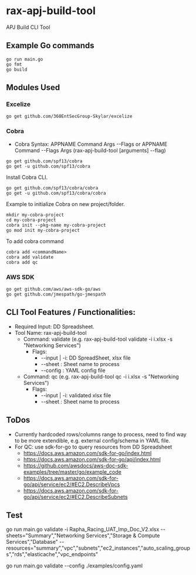 # rax-apj-build-tool
APJ Build CLI Tool

## Example Go commands

```
go run main.go
go fmt
go build 
```

## Modules Used

### Excelize

```
go get github.com/360EntSecGroup-Skylar/excelize
```


### Cobra 
- Cobra Syntax: APPNAME Command Args --Flags or APPNAME Command --Flags Args  (rax-apj-build-tool <command> [arguments] --flag)

```
go get github.com/spf13/cobra
go get -u github.com/spf13/cobra
```

Install Cobra CLI.

```
go get github.com/spf13/cobra/cobra
go get -u github.com/spf13/cobra/cobra
```

Example to initialize Cobra on new project/folder.

```
mkdir my-cobra-project
cd my-cobra-project
cobra init --pkg-name my-cobra-project
go mod init my-cobra-project
```

To add cobra command

```
cobra add <commandName>
cobra add validate
cobra add qc
```

### AWS SDK

```
go get github.com/aws/aws-sdk-go/aws
go get github.com/jmespath/go-jmespath
```


## CLI Tool Features / Functionalities:
- Required Input: DD Spreadsheet.
- Tool Name: rax-apj-build-tool
    - Command: validate (e.g. rax-apj-build-tool validate -i i.xlsx -s "Networking Services")
        - Flags: 
            - --input | -i: DD SpreadSheet, xlsx file
            - --sheet : Sheet name to process
            - --config : YAML config file
    - Command: qc (e.g. rax-apj-build-tool qc -i i.xlsx -s "Networking Services")
        - Flags: 
            - --input | -i: validated xlsx file
            - --sheet : Sheet name to process

## ToDos
- Currently hardcoded rows/columns range to process, need to find way to be more extendible, e.g. external config/schema in YAML file.
- For QC: use sdk-for-go to query resources from DD Spreadsheet
    - https://docs.aws.amazon.com/sdk-for-go/index.html
    - https://docs.aws.amazon.com/sdk-for-go/api/index.html
    - https://github.com/awsdocs/aws-doc-sdk-examples/tree/master/go/example_code
    - https://docs.aws.amazon.com/sdk-for-go/api/service/ec2/#EC2.DescribeVpcs
    - https://docs.aws.amazon.com/sdk-for-go/api/service/ec2/#EC2.DescribeSubnets


## Test
go run main.go validate -i Rapha_Racing_UAT_Imp_Doc_V2.xlsx --sheets="Summary","Networking Services","Storage & Compute Services","Database" --resources="summary","vpc","subnets","ec2_instances","auto_scaling_groups","rds","elasticache","vpc_endpoints"

go run main.go validate --config ./examples/config.yaml